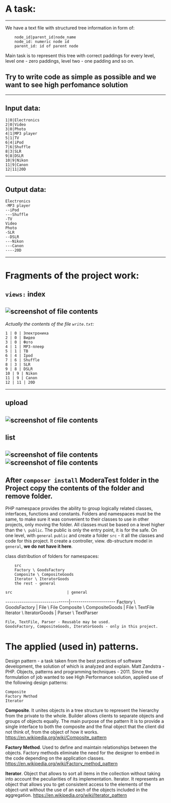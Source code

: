 A task:
=====================
---------------------------------------------------------------------------
We have a text file with structured tree information in form of:

```
    node_id|parent_id|node_name
    node_id: numeric node id
    parent_id: id of parent node
```
Main task is to represent this tree with correct paddings for every level, 
level one - zero paddings, level two - one padding and so on.

Try to write code as simple as possible and we want to see high perfomance solution
---

---------------------------------------------------------------------------
Input data:
---
```
1|0|Electronics
2|0|Video
3|0|Photo
4|1|MP3 player
5|1|TV
6|4|iPod
7|6|Shuffle
8|3|SLR
9|8|DSLR
10|9|Nikon
11|9|Canon
12|11|20D
```
---
Output data:
---
```
Electronics
-MP3 player
--iPod
---Shuffle
-TV
Video
Photo
-SLR
--DSLR
---Nikon
---Canon
----20D
```
---

Fragments of the project work:
=====================
   `views:`
   **index**
---------------------------------------------------------------------------
![screenshot of file contents](https://github.com/mslobodyanyuk/ModeraTest/blob/master/public/images/index.png)
---------------------------------------------------------------------------
_Actually the contents of the file `write.txt`:_
```
1 | 0 | Электроника
2 | 0 | Видео
3 | 0 | Фото
4 | 1 | MP3-плеер
5 | 1 | ТВ
6 | 4 | Ipod
7 | 6 | Shuffle
8 | 3 | SLR
9 | 8 | DSLR
10 | 9 | Nikon
11 | 9 | Canon
12 | 11 | 20D
```
---------------------------------------------------------------------------
   **upload**	
---------------------------------------------------------------------------
![screenshot of file contents](https://github.com/mslobodyanyuk/ModeraTest/blob/master/public/images/upload.png)
---------------------------------------------------------------------------
   **list**
---------------------------------------------------------------------------	
![screenshot of file contents](https://github.com/mslobodyanyuk/ModeraTest/blob/master/public/images/list.png)	
![screenshot of file contents](https://github.com/mslobodyanyuk/ModeraTest/blob/master/public/images/list1.png)
---------------------------------------------------------------------------




After `composer install` ModeraTest folder in the Project copy the contents of the folder and remove folder.
---
PHP namespace provides the ability to group logically related classes, interfaces, functions and constants.
Folders and namespaces must be the same, to make sure it was convenient to their classes to use in other projects, only moving the folder.
All classes must be based on a level higher than the `\ public`.
The public is only the entry point, it is for the safe.
On one level, with `general` `public` and create a folder `src` - it all the classes and code for this project.
It create a controller, view. db-structure model in `general`, **we do not have it here**.

class distribution of folders for namespaces:
```
    src
    Factory \ GoodsFactory
    Composite \ CompositeGoods
    Iterator \ IteratorGoods
    the rest - general
```	

    src                        | general
-------------------------------|----------------------
    Factory \ GoodsFactory     | File \ File
    Composite \ CompositeGoods | File \ TextFile
    Iterator \ IteratorGoods   | Parser \ TextParser


    File, TextFile, Parser - Reusable may be used.
    GoodsFactory, CompositeGoods, IteratorGoods - only in this project.


The applied (used in) patterns.
=====================
Design pattern - a task taken from the best practices of software development, the solution of which is analyzed and explain.
Matt Zandstra - PHP. Objects, patterns and programming techniques - 2011.
Since the formulation of job wanted to see High Performance solution, applied use of the following design patterns:

    Composite 
    Factory Method 
    Iterator 

**Composite**. It unites objects in a tree structure to represent the hierarchy from the private to the whole.
Builder allows clients to separate objects and groups of objects equally. The main purpose of the pattern
It is to provide a single interface to both the composite and the final object that the client did not think of, from the object of how it works.
<https://en.wikipedia.org/wiki/Composite_pattern>

**Factory Method**. Used to define and maintain relationships between the objects.
Factory methods eliminate the need for the designer to embed in the code depending on the application classes.
<https://en.wikipedia.org/wiki/Factory_method_pattern>

**Iterator**. Object that allows to sort all items in the collection without taking into account the peculiarities of its implementation.
Iterator. It represents an object that allows you to get consistent access to the elements of the object-unit without the use of an
each of the objects included in the aggregation.
<https://en.wikipedia.org/wiki/Iterator_pattern>

